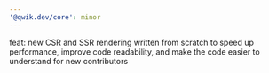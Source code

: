 ```yaml
---
'@qwik.dev/core': minor
---
```


feat: new CSR and SSR rendering written from scratch to speed up performance, improve code readability, and make the code easier to understand for new contributors
